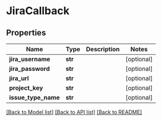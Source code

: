 # JiraCallback

## Properties
Name | Type | Description | Notes
------------ | ------------- | ------------- | -------------
**jira_username** | **str** |  | [optional] 
**jira_password** | **str** |  | [optional] 
**jira_url** | **str** |  | [optional] 
**project_key** | **str** |  | [optional] 
**issue_type_name** | **str** |  | [optional] 

[[Back to Model list]](../README.md#documentation-for-models) [[Back to API list]](../README.md#documentation-for-api-endpoints) [[Back to README]](../README.md)


